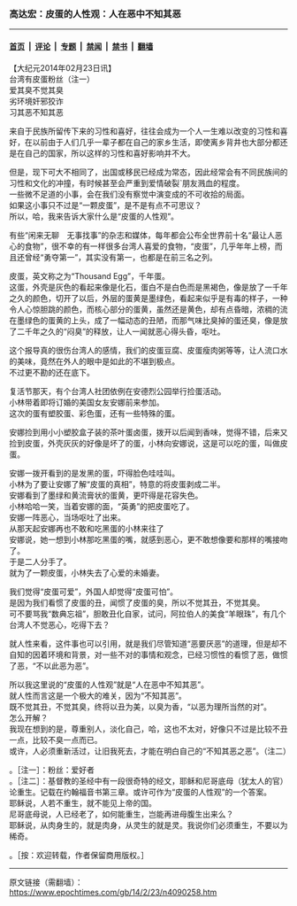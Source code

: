 ### 高达宏：皮蛋的人性观：人在恶中不知其恶

---

#### [首页](../../../..?n4090258) &nbsp;|&nbsp; [评论](../../../../../epoch-comment?n4090258) &nbsp;|&nbsp; [专题](../../../../../epoch-special?n4090258) &nbsp;|&nbsp; [禁闻](../../../../../epoch-news?n4090258) &nbsp;|&nbsp; [禁书](../../../../../books?n4090258) &nbsp;|&nbsp; [翻墙](https://github.com/gfw-breaker/nogfw/blob/master/README.md?n4090258)


<div class="post_content" id="artbody" itemprop="articleBody">
 <!-- article content begin -->
 <p>
  【大纪元2014年02月23日讯】
  <br/>
  台湾有皮蛋粉丝（注一）
  <br/>
  爱其臭不觉其臭
  <br/>
  劣环境奸邪狡诈
  <br/>
  习其恶不知其恶
 </p>
 <p>
  来自于民族所留传下来的习性和喜好，往往会成为一个人一生难以改变的习性和喜好，在以前由于人们几乎一辈子都在自己的家乡生活，即使离乡背井也大部分都还是在自己的国家，所以这样的习性和喜好影响并不大。
 </p>
 <p>
  但是，现下可大不相同了，出国或移民已经成为常态，因此经常会有不同民族间的习性和文化的冲撞，有时候甚至会严重到爱情破裂ˋ朋友溅血的程度。
  <br/>
  一些微不足道的小事，会在我们没有察觉中演变成的不可收拾的局面。
  <br/>
  如果这小事只不过是“一颗皮蛋”，是不是有点不可思议？
  <br/>
  所以，哈，我来告诉大家什么是“皮蛋的人性观”。
 </p>
 <p>
  有些“闲来无聊　无事找事”的杂志和媒体，每年都会公布全世界前十名“最让人恶心的食物”，很不幸的有一样很多台湾人喜爱的食物，“皮蛋”，几乎年年上榜，而且还曾经“勇夺第一”，其实没有第一，也都是在前三名之列。
 </p>
 <p>
  皮蛋，英文称之为“Thousand Egg”，千年蛋。
  <br/>
  这蛋，外壳是灰色的看起来像是化石，蛋白不是白色而是黑褐色，像是放了一千年之久的颜色，切开了以后，外层的蛋黄是墨绿色，看起来似乎是有毒的样子，一种令人心惊胆跳的颜色，而核心部分的蛋黄，虽然还是黄色，却有点昏暗，浓稠的流在墨绿色的蛋黄的上头，成了一幅动态的丑陋，而那气味比臭掉的蛋还臭，像是放了二千年之久的“闷臭”的释放，让人一闻就恶心得头昏，呕吐。
 </p>
 <p>
  这个报导真的很伤台湾人的感情，我们的皮蛋豆腐、皮蛋瘦肉粥等等，让人流口水的美味，竟然在外人的眼中是如此的不堪到极点。
  <br/>
  不过更不勘的还在底下。
 </p>
 <p>
  复活节那天，有个台湾人社团依例在安德烈公园举行捡蛋活动。
  <br/>
  小林带着即将订婚的美国女友安娜前来参加。
  <br/>
  这次的蛋有塑胶蛋、彩色蛋，还有一些特殊的蛋。
 </p>
 <p>
  安娜捡到用小小塑胶盒子装的茶叶蛋卤蛋，拨开以后闻到香味，觉得不错，后来又捡到皮蛋，外壳灰灰的好像是坏了的蛋，小林向安娜说，这是可以吃的蛋，叫做皮蛋。
 </p>
 <p>
  安娜一拨开看到的是发黑的蛋，吓得脸色哇哇叫。
  <br/>
  小林为了要让安娜了解“皮蛋的真相”，特意的将皮蛋剥成二半。
  <br/>
  安娜看到了墨绿和黄流膏状的蛋黄，更吓得是花容失色。
  <br/>
  小林哈哈一笑，当着安娜的面，“英勇”的把皮蛋吃了。
  <br/>
  安娜一阵恶心，当场呕吐了出来。
  <br/>
  从那天起安娜再也不敢和吃黑蛋的小林来往了
  <br/>
  安娜说，她一想到小林那吃黑蛋的嘴，就感到恶心，更不敢想像要和那样的嘴接吻了。
  <br/>
  于是二人分手了。
  <br/>
  就为了一颗皮蛋，小林失去了心爱的未婚妻。
 </p>
 <p>
  我们觉得“皮蛋可爱”，外国人却觉得“皮蛋可怕”。
  <br/>
  是因为我们看惯了皮蛋的丑，闻惯了皮蛋的臭，所以不觉其丑，不觉其臭。
  <br/>
  可不要骂我“数典忘祖”，胆敢丑化自家，试问，阿拉伯人的美食“羊眼珠”，有几个台湾人不觉恶心，吃得下去？
 </p>
 <p>
  就人性来看，这件事也可以引用，就是我们尽管知道“恶要厌恶”的道理，但是却不自知的因着环境和背景，对一些不对的事情和观念，已经习惯性的看惯了恶，做惯了恶，“不以此恶为恶”。
 </p>
 <p>
  所以我这里说的“皮蛋的人性观”就是“人在恶中不知其恶”。
  <br/>
  就人性而言这是一个极大的难关，因为“不知其恶”。
  <br/>
  既不觉其丑，不觉其臭，终将以丑为美，以臭为香，“以恶为理所当然的对”。
  <br/>
  怎么开解？
  <br/>
  我现在想到的是，尊重别人，淡化自己，哈，这也不太对，好像只不过是比较不丑一点，比较不臭一点而已。
  <br/>
  或许，人必须重新活过，让旧我死去，才能在明白自己的“不知其恶之恶”。（注二）
 </p>
 <p>
  。［注一］：粉丝：爱好者
  <br/>
  。［注二］：基督教的圣经中有一段很奇特的经文，耶稣和尼哥底母（犹太人的官）论重生。记载在约翰福音书第三章。或许可作为“皮蛋的人性观”的一个答案。
  <br/>
  耶稣说，人若不重生，就不能见上帝的国。
  <br/>
  尼哥底母说，人已经老了，如何能重生，岂能再进母腹生出来么？
  <br/>
  耶稣说，从肉身生的，就是肉身，从灵生的就是灵。我说你们必须重生，不要以为稀奇。
 </p>
 <p>
  。［按：欢迎转载，作者保留商用版权。］
 </p>
 <!-- article content end -->
 <div id="below_article_ad">
 </div>
</div>


---

原文链接（需翻墙）：https://www.epochtimes.com/gb/14/2/23/n4090258.htm